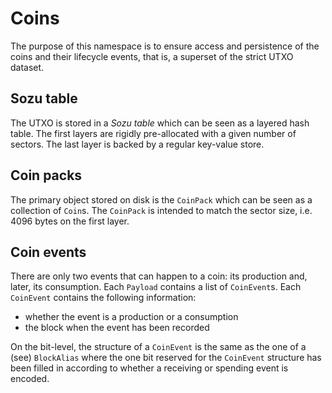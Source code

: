 ﻿# Coins

The purpose of this namespace is to ensure access and persistence of the
coins and their lifecycle events, that is, a superset of the strict UTXO 
dataset. 

## Sozu table

The UTXO is stored in a _Sozu table_ which can be seen as a layered hash
table. The first layers are rigidly pre-allocated with a given number of
sectors. The last layer is backed by a regular key-value store.

## Coin packs

The primary object stored on disk is the `CoinPack` which can be seen as
a collection of `Coin`s. The `CoinPack` is intended to match the sector
size, i.e. 4096 bytes on the first layer.

## Coin events

There are only two events that can happen to a coin: its production and,
later, its consumption. Each `Payload` contains a list of `CoinEvent`s.
Each `CoinEvent` contains the following information:

- whether the event is a production or a consumption
- the block when the event has been recorded

On the bit-level, the structure of a `CoinEvent` is the same as the one of a (see)
`BlockAlias` where the one bit reserved for the `CoinEvent` structure has been
filled in according to whether a receiving or spending event is encoded.
